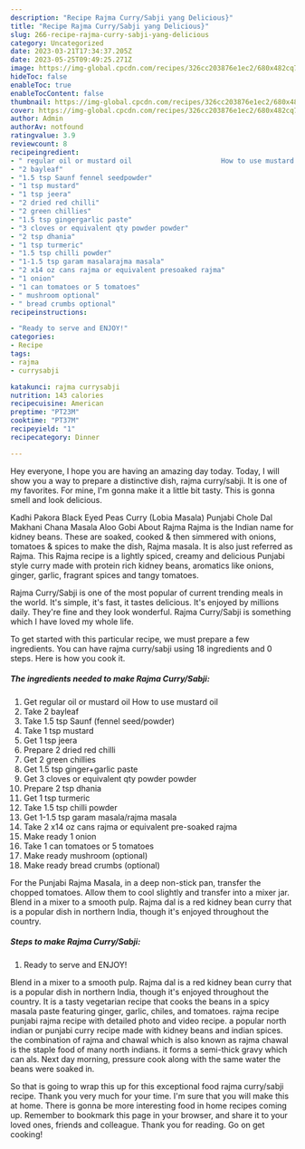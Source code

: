 ```yaml
---
description: "Recipe Rajma Curry/Sabji yang Delicious}"
title: "Recipe Rajma Curry/Sabji yang Delicious}"
slug: 266-recipe-rajma-curry-sabji-yang-delicious
category: Uncategorized
date: 2023-03-21T17:34:37.205Z
date: 2023-05-25T09:49:25.271Z
image: https://img-global.cpcdn.com/recipes/326cc203876e1ec2/680x482cq70/rajma-currysabji-recipe-main-photo.jpg
hideToc: false
enableToc: true
enableTocContent: false
thumbnail: https://img-global.cpcdn.com/recipes/326cc203876e1ec2/680x482cq70/rajma-currysabji-recipe-main-photo.jpg
cover: https://img-global.cpcdn.com/recipes/326cc203876e1ec2/680x482cq70/rajma-currysabji-recipe-main-photo.jpg
author: Admin
authorAv: notfound
ratingvalue: 3.9
reviewcount: 8
recipeingredient:
- " regular oil or mustard oil                      How to use mustard oil"
- "2 bayleaf"
- "1.5 tsp Saunf fennel seedpowder"
- "1 tsp mustard"
- "1 tsp jeera"
- "2 dried red chilli"
- "2 green chillies"
- "1.5 tsp gingergarlic paste"
- "3 cloves or equivalent qty powder powder"
- "2 tsp dhania"
- "1 tsp turmeric"
- "1.5 tsp chilli powder"
- "1-1.5 tsp garam masalarajma masala"
- "2 x14 oz cans rajma or equivalent presoaked rajma"
- "1 onion"
- "1 can tomatoes or 5 tomatoes"
- " mushroom optional"
- " bread crumbs optional"
recipeinstructions:

- "Ready to serve and ENJOY!"
categories:
- Recipe
tags:
- rajma
- currysabji

katakunci: rajma currysabji 
nutrition: 143 calories
recipecuisine: American
preptime: "PT23M"
cooktime: "PT37M"
recipeyield: "1"
recipecategory: Dinner

---
```



Hey everyone, I hope you are having an amazing day today. Today, I will show you a way to prepare a distinctive dish, rajma curry/sabji. It is one of my favorites. For mine, I'm gonna make it a little bit tasty. This is gonna smell and look delicious.

Kadhi Pakora Black Eyed Peas Curry (Lobia Masala) Punjabi Chole Dal Makhani Chana Masala Aloo Gobi About Rajma Rajma is the Indian name for kidney beans. These are soaked, cooked &amp; then simmered with onions, tomatoes &amp; spices to make the dish, Rajma masala. It is also just referred as Rajma. This Rajma recipe is a lightly spiced, creamy and delicious Punjabi style curry made with protein rich kidney beans, aromatics like onions, ginger, garlic, fragrant spices and tangy tomatoes.

Rajma Curry/Sabji is one of the most popular of current trending meals in the world. It's simple, it's fast, it tastes delicious. It's enjoyed by millions daily. They're fine and they look wonderful. Rajma Curry/Sabji is something which I have loved my whole life.


To get started with this particular recipe, we must prepare a few ingredients. You can have rajma curry/sabji using 18 ingredients and 0 steps. Here is how you cook it.

<!--inarticleads1-->

##### The ingredients needed to make Rajma Curry/Sabji:

1. Get  regular oil or mustard oil                      How to use mustard oil
1. Take 2 bayleaf
1. Take 1.5 tsp Saunf (fennel seed/powder)
1. Take 1 tsp mustard
1. Get 1 tsp jeera
1. Prepare 2 dried red chilli
1. Get 2 green chillies
1. Get 1.5 tsp ginger+garlic paste
1. Get 3 cloves or equivalent qty powder powder
1. Prepare 2 tsp dhania
1. Get 1 tsp turmeric
1. Take 1.5 tsp chilli powder
1. Get 1-1.5 tsp garam masala/rajma masala
1. Take 2 x14 oz cans rajma or equivalent pre-soaked rajma
1. Make ready 1 onion
1. Take 1 can tomatoes or 5 tomatoes
1. Make ready  mushroom (optional)
1. Make ready  bread crumbs (optional)


For the Punjabi Rajma Masala, in a deep non-stick pan, transfer the chopped tomatoes. Allow them to cool slightly and transfer into a mixer jar. Blend in a mixer to a smooth pulp. Rajma dal is a red kidney bean curry that is a popular dish in northern India, though it&#39;s enjoyed throughout the country. 

<!--inarticleads2-->

##### Steps to make Rajma Curry/Sabji:


1. Ready to serve and ENJOY!

Blend in a mixer to a smooth pulp. Rajma dal is a red kidney bean curry that is a popular dish in northern India, though it&#39;s enjoyed throughout the country. It is a tasty vegetarian recipe that cooks the beans in a spicy masala paste featuring ginger, garlic, chiles, and tomatoes. rajma recipe punjabi rajma recipe with detailed photo and video recipe. a popular north indian or punjabi curry recipe made with kidney beans and indian spices. the combination of rajma and chawal which is also known as rajma chawal is the staple food of many north indians. it forms a semi-thick gravy which can als. Next day morning, pressure cook along with the same water the beans were soaked in. 

So that is going to wrap this up for this exceptional food rajma curry/sabji recipe. Thank you very much for your time. I'm sure that you will make this at home. There is gonna be more interesting food in home recipes coming up. Remember to bookmark this page in your browser, and share it to your loved ones, friends and colleague. Thank you for reading. Go on get cooking!
